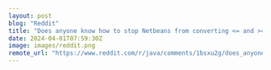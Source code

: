 ```yaml
---
layout: post
blog: "Reddit"
title: "Does anyone know how to stop Netbeans from converting <= and >= to this written version?"
date: 2024-04-01T07:59:30Z
image: images/reddit.png
remote_url: "https://www.reddit.com/r/java/comments/1bsxu2g/does_anyone_know_how_to_stop_netbeans_from/"
---
```

